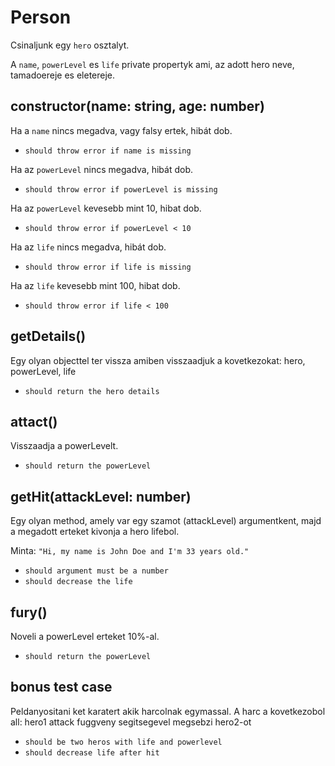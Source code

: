 # Person


Csinaljunk egy `hero` osztalyt.

A `name`, `powerLevel` es `life` private propertyk ami, az adott hero neve, tamadoereje es eletereje.


## constructor(name: string, age: number)

Ha a `name` nincs megadva, vagy falsy ertek, hibát dob.

- `should throw error if name is missing`

Ha az `powerLevel` nincs megadva, hibát dob.

- `should throw error if powerLevel is missing`

Ha az `powerLevel` kevesebb mint 10, hibat dob.

- `should throw error if powerLevel < 10`

Ha az `life` nincs megadva, hibát dob.

- `should throw error if life is missing`

Ha az `life` kevesebb mint 100, hibat dob.

- `should throw error if life < 100`

## getDetails()

Egy olyan objecttel ter vissza amiben visszaadjuk a kovetkezokat: hero, powerLevel, life

- `should return the hero details`


## attact()

Visszaadja a powerLevelt.

- `should return the powerLevel`

## getHit(attackLevel: number)

Egy olyan method, amely var egy szamot (attackLevel) argumentkent, majd a megadott erteket kivonja a hero lifebol.

Minta: `"Hi, my name is John Doe and I'm 33 years old."`

- `should argument must be a number`
- `should decrease the life`

## fury()

Noveli a powerLevel erteket 10%-al.

- `should return the powerLevel`


## bonus test case

Peldanyositani ket karatert akik harcolnak egymassal.
A harc a kovetkezobol all: hero1 attack fuggveny segitsegevel megsebzi hero2-ot

- `should be two heros with life and powerlevel`
- `should decrease life after hit`